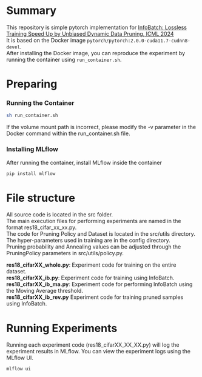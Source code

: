 # Summary
This repository is simple pytorch implementation for [InfoBatch: Lossless Training Speed Up by Unbiased Dynamic Data Pruning, ICML 2024](https://arxiv.org/abs/2303.04947)\
It is based on the Docker image `pytorch/pytorch:2.0.0-cuda11.7-cudnn8-devel`.\
After installing the Docker image, you can reproduce the experiment by running the container using `run_container.sh`.

# Preparing

### Running the Container

```sh
sh run_container.sh
```
If the volume mount path is incorrect, please modify the -v parameter in the Docker command within the run_container.sh file.

###  Installing MLflow
After running the container, install MLflow inside the container
```sh
pip install mlflow
```

# File structure
All source code is located in the src folder.\
The main execution files for performing experiments are named in the format res18_cifar_xx_xx.py.\
The code for Pruning Policy and Dataset is located in the src/utils directory.\
The hyper-parameters used in training are in the config directory.\
Pruning probability and Annealing values can be adjusted through the PruningPolicy parameters in src/utils/policy.py.


**res18_cifarXX_whole.py**: Experiment code for training on the entire dataset.\
**res18_cifarXX_ib.py**: Experiment code for training using InfoBatch.\
**res18_cifarXX_ib_ma.py**: Experiment code for performing InfoBatch using the Moving Average threshold.\
**res18_cifarXX_ib_rev.py** Experiment code for training pruned samples using InfoBatch.

# Running Experiments
Running each experiment code (res18_cifarXX_XX_XX.py) will log the experiment results in MLflow.
You can view the experiment logs using the MLflow UI.
```sh
mlflow ui
```
